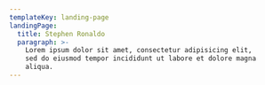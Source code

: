 ```yaml
---
templateKey: landing-page
landingPage:
  title: Stephen Ronaldo
  paragraph: >-
    Lorem ipsum dolor sit amet, consectetur adipisicing elit,
    sed do eiusmod tempor incididunt ut labore et dolore magna
    aliqua.
---
```

